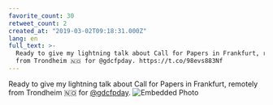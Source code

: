 ```yaml
---
favorite_count: 30
retweet_count: 2
created_at: "2019-03-02T09:18:31.000Z"
lang: en
full_text: >-
  Ready to give my lightning talk about Call for Papers in Frankfurt, remotely
  from Trondheim 🇳🇴 for @gdcfpday. https://t.co/98evs883Nf
---
```


Ready to give my lightning talk about Call for Papers in Frankfurt, remotely
from Trondheim 🇳🇴 for [@gdcfpday](https://twitter.com/gdcfpday).
![Embedded Photo](https://twitter-media-coderbyheart.s3.eu-north-1.amazonaws.com/1101773770736525312-D0pJZgMX0AAPzsR.jpg)
